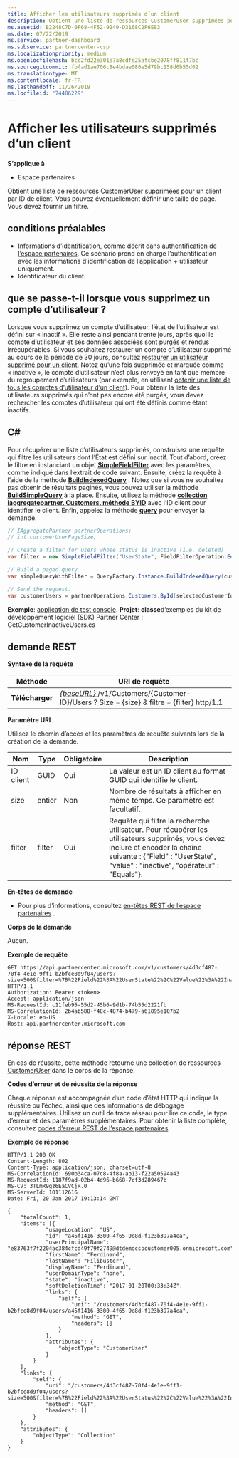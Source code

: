 ```yaml
---
title: Afficher les utilisateurs supprimés d’un client
description: Obtient une liste de ressources CustomerUser supprimées pour un client par ID de client. Vous pouvez éventuellement définir une taille de page. Vous devez fournir un filtre.
ms.assetid: B2248C7D-0F68-4F52-9249-D3168C2F6E83
ms.date: 07/22/2019
ms.service: partner-dashboard
ms.subservice: partnercenter-csp
ms.localizationpriority: medium
ms.openlocfilehash: bce2fd22e301e7a8cdfe25afcbe2078ff811f7bc
ms.sourcegitcommit: fbfad1ae706c8e4bdae080e5d79bc158d6b55d02
ms.translationtype: MT
ms.contentlocale: fr-FR
ms.lasthandoff: 11/26/2019
ms.locfileid: "74486229"
---
```

# <a name="view-deleted-users-for-a-customer"></a>Afficher les utilisateurs supprimés d’un client


**S’applique à**

- Espace partenaires

Obtient une liste de ressources CustomerUser supprimées pour un client par ID de client. Vous pouvez éventuellement définir une taille de page. Vous devez fournir un filtre.

## <a name="span-idprerequisitesspan-idprerequisitesspan-idprerequisitesprerequisites"></a><span id="Prerequisites"/><span id="prerequisites"/><span id="PREREQUISITES"/>conditions préalables


- Informations d’identification, comme décrit dans [authentification de l’espace partenaires](partner-center-authentication.md). Ce scénario prend en charge l’authentification avec les informations d’identification de l’application + utilisateur uniquement.
- Identificateur du client.

## <a name="span-idwhat_happens_when_you_delete_a_user_account_span-idwhat_happens_when_you_delete_a_user_account_span-idwhat_happens_when_you_delete_a_user_account_what-happens-when-you-delete-a-user-account"></a><span id="What_happens_when_you_delete_a_user_account_"/><span id="what_happens_when_you_delete_a_user_account_"/><span id="WHAT_HAPPENS_WHEN_YOU_DELETE_A_USER_ACCOUNT_"/>que se passe-t-il lorsque vous supprimez un compte d’utilisateur ?


Lorsque vous supprimez un compte d’utilisateur, l’état de l’utilisateur est défini sur « inactif ». Elle reste ainsi pendant trente jours, après quoi le compte d’utilisateur et ses données associées sont purgés et rendus irrécupérables. Si vous souhaitez restaurer un compte d’utilisateur supprimé au cours de la période de 30 jours, consultez [restaurer un utilisateur supprimé pour un client](restore-a-user-for-a-customer.md). Notez qu’une fois supprimée et marquée comme « inactive », le compte d’utilisateur n’est plus renvoyé en tant que membre du regroupement d’utilisateurs (par exemple, en utilisant [obtenir une liste de tous les comptes d’utilisateur d’un client](get-a-list-of-all-user-accounts-for-a-customer.md)). Pour obtenir la liste des utilisateurs supprimés qui n’ont pas encore été purgés, vous devez rechercher les comptes d’utilisateur qui ont été définis comme étant inactifs.

## <a name="span-idc_span-idc_c"></a><span id="C_"/><span id="c_"/>C#


Pour récupérer une liste d’utilisateurs supprimés, construisez une requête qui filtre les utilisateurs dont l’État est défini sur inactif. Tout d’abord, créez le filtre en instanciant un objet [**SimpleFieldFilter**](https://docs.microsoft.com/dotnet/api/microsoft.store.partnercenter.models.query.simplefieldfilter) avec les paramètres, comme indiqué dans l’extrait de code suivant. Ensuite, créez la requête à l’aide de la méthode [**BuildIndexedQuery**](https://docs.microsoft.com/dotnet/api/microsoft.store.partnercenter.models.query.queryfactory.buildindexedquery) . Notez que si vous ne souhaitez pas obtenir de résultats paginés, vous pouvez utiliser la méthode [**BuildSimpleQuery**](https://docs.microsoft.com/dotnet/api/microsoft.store.partnercenter.models.query.queryfactory.buildsimplequery) à la place. Ensuite, utilisez la méthode [**collection iaggregatepartner. Customers. méthode BYID**](https://docs.microsoft.com/dotnet/api/microsoft.store.partnercenter.customers.icustomercollection.byid) avec l’ID client pour identifier le client. Enfin, appelez la méthode [**query**](https://docs.microsoft.com/dotnet/api/microsoft.store.partnercenter.customerusers.icustomerusercollection.query) pour envoyer la demande.

``` csharp
// IAggregatePartner partnerOperations;
// int customerUserPageSize;

// Create a filter for users whose status is inactive (i.e. deleted).
var filter = new SimpleFieldFilter("UserState", FieldFilterOperation.Equals, "Inactive");

// Build a paged query.
var simpleQueryWithFilter = QueryFactory.Instance.BuildIndexedQuery(customerUserPageSize, 0, filter);

// Send the request.
var customerUsers = partnerOperations.Customers.ById(selectedCustomerId).Users.Query(simpleQueryWithFilter);
```

**Exemple**: [application de test console](console-test-app.md). **Projet**: **classe**d’exemples du kit de développement logiciel (SDK) Partner Center : GetCustomerInactiveUsers.cs

## <a name="span-id_requestspan-id_requestspan-id_request-rest-request"></a><span id="_Request"/><span id="_request"/><span id="_REQUEST"/> demande REST


**Syntaxe de la requête**

| Méthode  | URI de requête                                                                                                       |
|---------|-------------------------------------------------------------------------------------------------------------------|
| **Télécharger** | [ *{baseURL}* ](partner-center-rest-urls.md)/v1/Customers/{Customer-ID}/Users ? Size = {size} & filtre = {filter} http/1.1 |

 

**Paramètre URI**

Utilisez le chemin d’accès et les paramètres de requête suivants lors de la création de la demande.

| Nom        | Type   | Obligatoire | Description                                                                                                                                                                        |
|-------------|--------|----------|------------------------------------------------------------------------------------------------------------------------------------------------------------------------------------|
| ID client | GUID   | Oui      | La valeur est un ID client au format GUID qui identifie le client.                                                                                                            |
| size        | entier    | Non       | Nombre de résultats à afficher en même temps. Ce paramètre est facultatif.                                                                                                     |
| filter      | filter | Oui      | Requête qui filtre la recherche utilisateur. Pour récupérer les utilisateurs supprimés, vous devez inclure et encoder la chaîne suivante : {"Field" : "UserState", "value" : "inactive", "opérateur" : "Equals"}. |

 

**En-têtes de demande**

- Pour plus d’informations, consultez [en-têtes REST de l’espace partenaires](headers.md) .

**Corps de la demande**

Aucun.

**Exemple de requête**

```http
GET https://api.partnercenter.microsoft.com/v1/customers/4d3cf487-70f4-4e1e-9ff1-b2bfce8d9f04/users?size=500&filter=%7B%22Field%22%3A%22UserState%22%2C%22Value%22%3A%22Inactive%22%2C%22Operator%22%3A%22equals%22%7D HTTP/1.1
Authorization: Bearer <token>
Accept: application/json
MS-RequestId: c11feb95-55d2-45b6-9d1b-74b55d2221fb
MS-CorrelationId: 2b4ab588-f48c-4874-b479-a61895e107b2
X-Locale: en-US
Host: api.partnercenter.microsoft.com
```

## <a name="span-id_responsespan-id_responsespan-id_response-rest-response"></a><span id="_Response"/><span id="_response"/><span id="_RESPONSE"/> réponse REST


En cas de réussite, cette méthode retourne une collection de ressources [CustomerUser](user-resources.md#customeruser) dans le corps de la réponse.

**Codes d’erreur et de réussite de la réponse**

Chaque réponse est accompagnée d’un code d’état HTTP qui indique la réussite ou l’échec, ainsi que des informations de débogage supplémentaires. Utilisez un outil de trace réseau pour lire ce code, le type d’erreur et des paramètres supplémentaires. Pour obtenir la liste complète, consultez [codes d’erreur REST de l’espace partenaires](error-codes.md).

**Exemple de réponse**

```http
HTTP/1.1 200 OK
Content-Length: 802
Content-Type: application/json; charset=utf-8
MS-CorrelationId: 690b34ca-07c8-4f8a-ab13-f22a50594a43
MS-RequestId: 1187f9ad-02b4-4d96-b668-7cf3d289467b
MS-CV: 3TLmR9gz6EaCVCjR.0
MS-ServerId: 101112616
Date: Fri, 20 Jan 2017 19:13:14 GMT

{
    "totalCount": 1,
    "items": [{
            "usageLocation": "US",
            "id": "a45f1416-3300-4f65-9e8d-f123b397a4ea",
            "userPrincipalName": "e83763f7f2204ac384cfcd49f79f2749@dtdemocspcustomer005.onmicrosoft.com",
            "firstName": "Ferdinand",
            "lastName": "Filibuster",
            "displayName": "Ferdinand",
            "userDomainType": "none",
            "state": "inactive",
            "softDeletionTime": "2017-01-20T00:33:34Z",
            "links": {
                "self": {
                    "uri": "/customers/4d3cf487-70f4-4e1e-9ff1-b2bfce8d9f04/users/a45f1416-3300-4f65-9e8d-f123b397a4ea",
                    "method": "GET",
                    "headers": []
                }
            },
            "attributes": {
                "objectType": "CustomerUser"
            }
        }
    ],
    "links": {
        "self": {
            "uri": "/customers/4d3cf487-70f4-4e1e-9ff1-b2bfce8d9f04/users?size=500&filter=%7B%22Field%22%3A%22UserStatus%22%2C%22Value%22%3A%22Inactive%22%2C%22Operator%22%3A%22equals%22%7D",
            "method": "GET",
            "headers": []
        }
    },
    "attributes": {
        "objectType": "Collection"
    }
}
```

 

 




